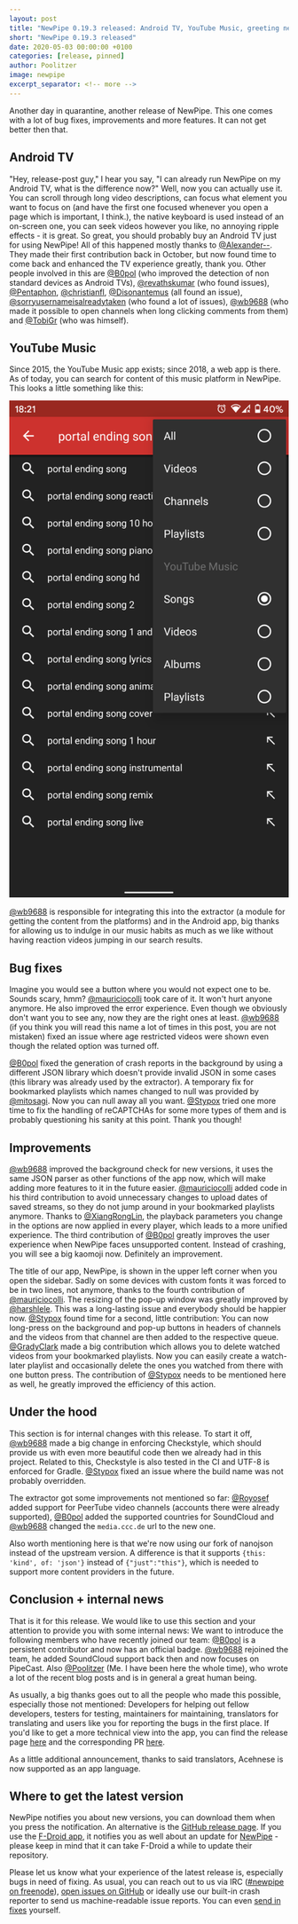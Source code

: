 ```yaml
---
layout: post
title: "NewPipe 0.19.3 released: Android TV, YouTube Music, greeting new team members and so much more"
short: "NewPipe 0.19.3 released"
date: 2020-05-03 00:00:00 +0100
categories: [release, pinned]
author: Poolitzer
image: newpipe
excerpt_separator: <!-- more -->
---
```


Another day in quarantine, another release of NewPipe. This one comes with a lot of bug fixes, improvements and more features. It can not get better then that.

<!-- more -->

## Android TV

"Hey, release-post guy," I hear you say, "I can already run NewPipe on my Android TV, what is the difference now?" Well, now you can actually use it. You can scroll through long video descriptions, can focus what element you want to focus on (and have the first one focused whenever you open a page which is important, I think.), the native keyboard is used instead of an on-screen one, you can seek videos however you like, no annoying ripple effects - it is great. So great, you should probably buy an Android TV just for using NewPipe! All of this happened mostly thanks to [@Alexander--](https://github.com/Alexander--). They made their first contribution back in October, but now found time to come back and enhanced the TV experience greatly, thank you. Other people involved in this are [@B0pol](https://github.com/B0pol) (who improved the detection of non standard devices as Android TVs), [@revathskumar](https://github.com/revathskumar) (who found issues), [@Pentaphon](https://github.com/Pentaphon), [@christianfl](https://github.com/christianfl), [@Disonantemus](https://github.com/Disonantemus) (all found an issue), [@sorryusernameisalreadytaken](https://github.com/sorryusernameisalreadytaken) (who found a lot of issues), [@wb9688](https://github.com/wb9688) (who made it possible to open channels when long clicking comments from them) and [@TobiGr](https://github.com/TobiGr) (who was himself).

## YouTube Music

Since 2015, the YouTube Music app exists; since 2018, a web app is there. As of today, you can search for content of this music platform in NewPipe. This looks a little something like this:

<img class="no-flow img-responsive" src="/img/screenshots/shot_15.png"/>

[@wb9688](https://github.com/wb9688) is responsible for integrating this into the extractor (a module for getting the content from the platforms) and in the Android app, big thanks for allowing us to indulge in our music habits as much as we like without having reaction videos jumping in our search results. 


## Bug fixes

Imagine you would see a button where you would not expect one to be. Sounds scary, hmm? [@mauriciocolli](https://github.com/mauriciocolli) took care of it. It won't hurt anyone anymore. He also improved the error experience. Even though we obviously don't want you to see any, now they are the right ones at least. [@wb9688](https://github.com/wb9688) (if you think you will read this name a lot of times in this post, you are not mistaken) fixed an issue where age restricted videos were shown even though the related option was turned off.

[@B0pol](https://github.com/B0pol) fixed the generation of crash reports in the background by using a different JSON library which doesn't provide invalid JSON in some cases (this library was already used by the extractor). A temporary fix for bookmarked playlists which names changed to null was provided by [@mitosagi](https://github.com/mitosagi). Now you can null away all you want. [@Stypox](https://github.com/Stypox) tried one more time to fix the handling of reCAPTCHAs for some more types of them and is probably questioning his sanity at this point. Thank you though!

## Improvements

 [@wb9688](https://github.com/wb9688) improved the background check for new versions, it uses the same JSON parser as other functions of the app now, which will make adding more features to it in the future easier. [@mauriciocolli](https://github.com/mauriciocolli) added code in his third contribution to avoid unnecessary changes to upload dates of saved streams, so they do not jump around in your bookmarked playlists anymore. Thanks to [@XiangRongLin](https://github.com/XiangRongLin), the playback parameters you change in the options are now applied in every player, which leads to a more unified experience. The third contribution of [@B0pol](https://github.com/B0pol) greatly improves the user experience when NewPipe faces unsupported content. Instead of crashing, you will see a big kaomoji now. Definitely an improvement.
 
The title of our app, NewPipe, is shown in the upper left corner when you open the sidebar. Sadly on some devices with custom fonts it was forced to be in two lines, not anymore, thanks to the fourth contribution of [@mauriciocolli](https://github.com/mauriciocolli). The resizing of the pop-up window was greatly improved by [@harshlele](https://github.com/harshlele). This was a long-lasting issue and everybody should be happier now. [@Stypox](https://github.com/Stypox) found time for a second, little contribution: You can now long-press on the background and pop-up buttons in headers of channels and the videos from that channel are then added to the respective queue. [@GradyClark](https://github.com/GradyClark) made a big contribution which allows you to delete watched videos from your bookmarked playlists. Now you can easily create a watch-later playlist and occasionally delete the ones you watched from there with one button press. The contribution of [@Stypox](https://github.com/Stypox) needs to be mentioned here as well, he greatly improved the efficiency of this action.

## Under the hood

This section is for internal changes with this release. To start it off, [@wb9688](https://github.com/wb9688) made a big change in enforcing Checkstyle, which should provide us with even more beautiful code then we already had in this project. Related to this, Checkstyle is also tested in the CI and UTF-8 is enforced for Gradle. [@Stypox](https://github.com/Stypox) fixed an issue where the build name was not probably overridden.

The extractor got some improvements not mentioned so far: [@Royosef](https://github.com/Royosef) added support for PeerTube video channels (accounts there were already supported), [@B0pol](https://github.com/B0pol) added the supported countries for SoundCloud and [@wb9688](https://github.com/wb9688) changed the `media.ccc.de` url to the new one.

Also worth mentioning here is that we're now using our fork of nanojson instead of the upstream version. A difference is that it supports `{this: 'kind', of: 'json'}` instead of `{"just":"this"}`, which is needed to support more content providers in the future.

## Conclusion + internal news

That is it for this release. We would like to use this section and your attention to provide you with some internal news: We want to introduce the following members who have recently joined our team: [@B0pol](https://github.com/B0pol) is a persistent contributor and now has an official badge. [@wb9688](https://github.com/wb9688) rejoined the team, he added SoundCloud support back then and now focuses on PipeCast. Also [@Poolitzer](https://github.com/Poolitzer) (Me. I have been here the whole time), who wrote a lot of the recent blog posts and is in general a great human being.

As usually, a big thanks goes out to all the people who made this possible, especially those not mentioned: Developers for helping out fellow developers, testers for testing, maintainers for maintaining, translators for translating and users like you for reporting the bugs in the first place. If you'd like to get a more technical view into the app, you can find the release page [here](https://github.com/TeamNewPipe/NewPipe/releases/tag/v0.19.3) and the corresponding PR [here](https://github.com/TeamNewPipe/NewPipe/pull/3478).

As a little additional announcement, thanks to said translators, Acehnese is now supported as an app language.


## Where to get the latest version

NewPipe notifies you about new versions, you can download them when you press the notification. An alternative is the [GitHub release page](https://github.com/TeamNewPipe/NewPipe/releases). If you use the [F-Droid app](https://f-droid.org/), it notifies you as well about an update for [NewPipe](https://f-droid.org/packages/org.schabi.newpipe/) - please keep in mind that it can take F-Droid a while to update their repository.

Please let us know what your experience of the latest release is, especially bugs in need of fixing. As usual, you can reach out to us via IRC ([#newpipe on freenode](https://webchat.freenode.net/?channels=newpipe)), [open issues on GitHub](https://github.com/TeamNewPipe/NewPipe/issues/new) or ideally use our built-in crash reporter to send us machine-readable issue reports. You can even [send in fixes](https://github.com/TeamNewPipe/NewPipe/blob/dev/.github/CONTRIBUTING.md#bug-fixing) yourself.
